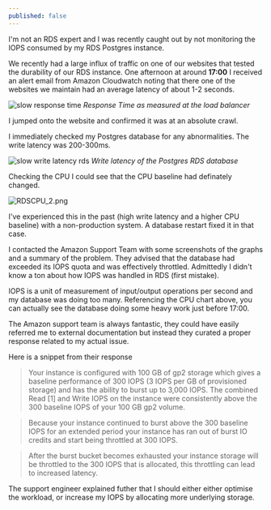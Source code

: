 ```yaml
---
published: false
---
```


I'm not an RDS expert and I was recently caught out by not monitoring the IOPS consumed by my RDS Postgres instance.

We recently had a large influx of traffic on one of our websites that tested the durability of our RDS instance. One afternoon at around **17:00** I received an alert email from Amazon Cloudwatch noting that there one of the websites we maintain had an average latency of about 1-2 seconds.

![slow response time]({{site.baseurl}}/_posts/slow_responsse.png)
_Response Time as measured at the load balancer_


I jumped onto the website and confirmed it was at an absolute crawl. 

I immediately checked my Postgres database for any abnormalities. The write latency was 200-300ms. 

![slow write latency rds]({{site.baseurl}}/_posts/write_latency_rds.PNG)
_Write latency of the Postgres RDS database_

Checking the CPU I could see that the CPU baseline had definately changed.

![RDSCPU_2.png]({{site.baseurl}}/_posts/RDSCPU_2.png)

I've experienced this in the past (high write latency and a higher CPU baseline) with a non-production system. A database restart fixed it in that case. 

I contacted the Amazon Support Team with some screenshots of the graphs and a summary of the problem. They advised that the database had exceeded its IOPS quota and was effectively throttled. Admittedly I didn't know a ton about how IOPS was handled in RDS (first mistake).

IOPS is a unit of measurement of input/output operations per second and my database was doing too many. Referencing the CPU chart above, you can actually see the database doing some heavy work just before 17:00.

The Amazon support team is always fantastic, they could have easily referred me to external documentation but instead they curated a proper response related to my actual issue.

Here is a snippet from their response

> Your instance is configured with 100 GB of gp2 storage which gives a baseline performance of 300 IOPS (3 IOPS per GB of provisioned storage) and has the ability to burst up to 3,000 IOPS.  The combined Read [1] and Write IOPS on the instance were consistently above the 300 baseline IOPS of your 100 GB gp2 volume. 

> Because your instance continued to burst above the 300 baseline IOPS for an extended period your instance has ran out of burst IO credits and start being throttled at 300 IOPS. 

> After the burst bucket becomes exhausted your instance storage will be throttled to the 300 IOPS that is allocated, this throttling can lead to increased latency.

The support engineer explained futher that I should either either optimise the workload, or increase my IOPS by allocating more underlying storage.


